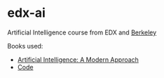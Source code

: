 # edx-ai
Artificial Intelligence course from EDX and [Berkeley](http://ai.berkeley.edu/home.html)

Books used:
 * [Artificial Intelligence: A Modern Approach](http://aima.cs.berkeley.edu/)
 * [Code](https://github.com/aimacode/aima-python)
